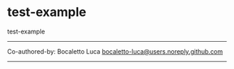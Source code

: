 # test-example
test-example

---

Co-authored-by: Bocaletto Luca <bocaletto-luca@users.noreply.github.com>

---
